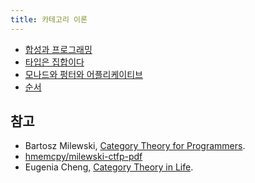 ```yaml
---
title: 카테고리 이론
---
```


- [합성과 프로그래밍](/notes/composition-and-programming)
- [타입은 집합이다](/notes/types-are-sets)
- [모나드와 펑터와 어플리케이티브](/notes/monad-functor-applicative)
- [순서](/notes/order)

## 참고

- Bartosz Milewski, [Category Theory for Programmers](https://bartoszmilewski.com/2014/10/28/category-theory-for-programmers-the-preface/).
- [hmemcpy/milewski-ctfp-pdf](https://github.com/hmemcpy/milewski-ctfp-pdf)
- Eugenia Cheng, [Category Theory in Life](https://www.youtube.com/watch?v=ho7oagHeqNc).